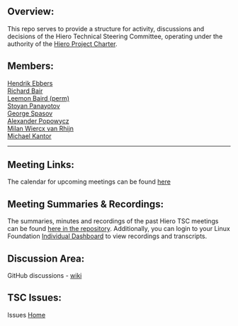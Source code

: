 ## Overview:
This repo serves to provide a structure for activity, discussions and decisions of the Hiero Technical Steering Committee, operating under the authority of the [Hiero Project Charter](https://github.com/hiero-ledger/hiero/blob/main/technical-charter.md).

## Members:
[Hendrik Ebbers](https://github.com/hendrikebbers)\
[Richard Bair](https://github.com/rbair23)\
[Leemon Baird (perm)](https://github.com/lbaird)\
[Stoyan Panayotov](https://github.com/stoqnkpL)\
[George Spasov](https://github.com/Perseverance)\
[Alexander Popowycz](https://github.com/popowycz)\
[Milan Wiercx van Rhijn](https://github.com/MilanWR)\
[Michael Kantor](https://github.com/kantorcodes)

***

## Meeting Links:

The calendar for upcoming meetings can be found [here](https://zoom-lfx.platform.linuxfoundation.org/meetings/hiero?view=week)

## Meeting Summaries & Recordings:

The summaries, minutes and recordings of the past Hiero TSC meetings can be found [here in the repository](https://github.com/hiero-ledger/tsc/tree/main/minutes). Additionally, you can login to your Linux Foundation [Individual Dashboard](https://openprofile.dev/) to view recordings and transcripts.

## Discussion Area:
GitHub discussions - [wiki](https://github.com/orgs/hiero-ledger/discussions)

## TSC Issues:
Issues [Home](https://github.com/hiero-ledger/tsc/issues)